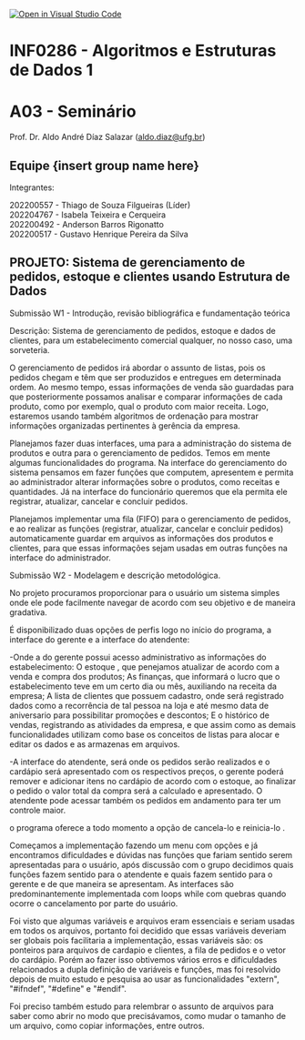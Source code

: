 [![Open in Visual Studio Code](https://classroom.github.com/assets/open-in-vscode-c66648af7eb3fe8bc4f294546bfd86ef473780cde1dea487d3c4ff354943c9ae.svg)](https://classroom.github.com/online_ide?assignment_repo_id=9844904&assignment_repo_type=AssignmentRepo)

# INF0286 - Algoritmos e Estruturas de Dados 1

# A03 - Seminário

Prof. Dr. Aldo André Díaz Salazar (aldo.diaz@ufg.br)

## Equipe {insert group name here}

Integrantes:

202200557 - Thiago de Souza Filgueiras (Líder)  
202204767 - Isabela Teixeira e Cerqueira  
202200492 - Anderson Barros Rigonatto  
202200517 - Gustavo Henrique Pereira da Silva  


## PROJETO: Sistema de gerenciamento de pedidos, estoque e clientes usando Estrutura de Dados  

Submissão W1 - Introdução, revisão bibliográfica e fundamentação teórica  
  
Descrição: Sistema de gerenciamento de pedidos, estoque e dados de clientes, para um estabelecimento comercial qualquer, no nosso caso, uma sorveteria.
	
<p>O gerenciamento de pedidos irá abordar o assunto de listas, pois os pedidos chegam e têm que ser produzidos e entregues em determinada ordem. Ao mesmo tempo, essas informações de venda são guardadas para que posteriormente possamos analisar e comparar informações de cada produto, como por exemplo, qual o produto com maior receita. Logo, estaremos usando também algoritmos de ordenação para mostrar informações organizadas pertinentes à gerência da empresa.</p>

<p>Planejamos fazer duas interfaces, uma para a administração do sistema de produtos e outra para o gerenciamento de pedidos. Temos em mente algumas funcionalidades do programa. Na interface do gerenciamento do sistema pensamos em fazer funções que computem, apresentem e permita ao administrador alterar informações sobre o produtos, como receitas e quantidades. Já na interface do funcionário queremos que ela permita ele registrar, atualizar, cancelar e concluir pedidos.</p>
   
Planejamos implementar uma fila (FIFO) para o gerenciamento de pedidos, e ao realizar as funções (registrar, atualizar, cancelar e concluir pedidos) automaticamente guardar em arquivos as informações dos produtos e clientes, para que essas informações sejam usadas em outras funções na interface do administrador.</p>
   


Submissão W2 - Modelagem e descrição metodológica.

<p>No projeto procuramos proporcionar para o usuário um sistema simples onde ele pode facilmente navegar de acordo com seu objetivo e de maneira gradativa.</p>

<p>É disponibilizado duas opções de perfis logo no início do programa, a interface do gerente e a interface do atendente:</p>

<p>-Onde a do gerente possui acesso administrativo as informações do estabelecimento:  O estoque , que penejamos atualizar de acordo com a venda e compra  dos produtos;  As finanças, que informará  o lucro que o estabelecimento teve em um certo dia ou mês, auxiliando na receita da empresa;  A lista de clientes que possuem cadastro, onde será registrado dados como a recorrência de tal pessoa na loja e até mesmo data de aniversario para possibilitar promoções e descontos; E o histórico de vendas, registrando as atividades da empresa, e que  assim como as demais funcionalidades utilizam como base os conceitos de listas para alocar e editar os dados e as armazenas em arquivos.</p>
<p>-A interface do atendente, será onde os pedidos serão realizados e o cardápio será apresentado com os respectivos preços, o gerente poderá remover e adicionar itens no cardápio de acordo com o estoque, ao finalizar o pedido o valor total da compra será a calculado e apresentado. O atendente pode acessar também os pedidos em andamento para ter um controle maior.</p> 
<p>o programa oferece a todo momento a opção de cancela-lo  e reinicia-lo .</p>

<p>Começamos a implementação fazendo um menu com opções e já encontramos dificuldades e dúvidas nas funções que fariam sentido serem apresentadas
para o usuário, após discussão com o grupo decidimos quais funções fazem sentido para o atendente e quais fazem sentido para o gerente e de que maneira se
apresentam. As interfaces são predominantemente implementada com loops while com quebras quando ocorre o cancelamento por parte do usuário.</p>

<p>Foi visto que algumas variáveis e arquivos eram essenciais e seriam usadas em todos os arquivos, portanto foi decidido que essas variáveis deveriam
ser globais pois facilitaria a implementação, essas variáveis são: os ponteiros para arquivos de cardapio e clientes, a fila de pedidos e o vetor do cardápio. Porém ao fazer isso obtivemos vários erros e dificuldades relacionados a dupla definição de variáveis e funções, mas foi resolvido depois de muito estudo e pesquisa ao usar as funcionalidades "extern", "#ifndef", "#define" e "#endif".</p>

<p>Foi preciso também estudo para relembrar o assunto de arquivos para saber como abrir no modo que precisávamos, como mudar o tamanho de um arquivo, como copiar informações, entre outros.</p>
